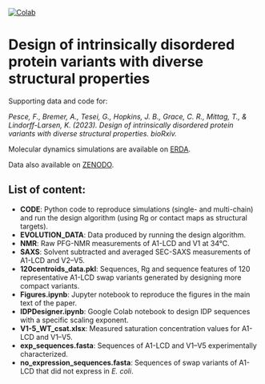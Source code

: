 [![Colab](https://colab.research.google.com/assets/colab-badge.svg)](https://colab.research.google.com/github/KULL-Centre/_2023_Pesce_IDPdesign/blob/main/IDPDesigner.ipynb)

# Design of intrinsically disordered protein variants with diverse structural properties
Supporting data and code for:

*Pesce, F., Bremer, A., Tesei, G., Hopkins, J. B., Grace, C. R., Mittag, T., & Lindorff-Larsen, K. (2023). Design of intrinsically disordered protein variants with diverse structural properties. bioRxiv.*

Molecular dynamics simulations are available on [ERDA](https://erda.ku.dk/archives/2bef5e8ad566d5204dd34ec6a316896b/published-archive.html).

Data also available on [ZENODO](https://doi.org/10.5281/zenodo.10972882).

## List of content:
- **CODE**: Python code to reproduce simulations (single- and multi-chain) and run the design algorithm (using Rg or contact maps as structural targets).
- **EVOLUTION_DATA**: Data produced by running the design algorithm.
- **NMR**: Raw PFG-NMR measurements of A1-LCD and V1 at 34°C.
- **SAXS**: Solvent subtracted and averaged SEC-SAXS measurements of A1-LCD and V2–V5.
- **120centroids_data.pkl**: Sequences, Rg and sequence features of 120 representative A1-LCD swap variants generated by designing more compact variants.
- **Figures.ipynb**: Jupyter notebook to reproduce the figures in the main text of the paper.
- **IDPDesigner.ipynb**: Google Colab notebook to design IDP sequences with a specific scaling exponent.
- **V1-5_WT_csat.xlsx**: Measured saturation concentration values for A1-LCD and V1–V5.
- **exp_sequences.fasta**: Sequences of A1-LCD and V1–V5 experimentally characterized.
- **no_expression_sequences.fasta**: Sequences of swap variants of A1-LCD that did not express in *E. coli*.
